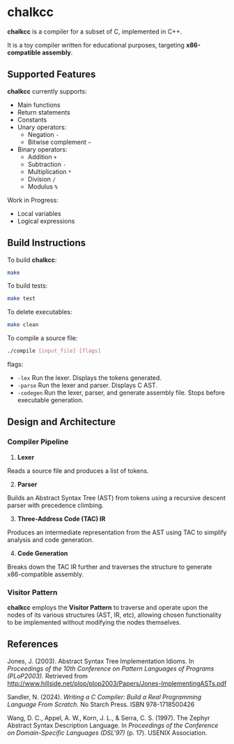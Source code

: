 # chalkcc

**chalkcc** is a compiler for a subset of C, implemented in C++.

It is a toy compiler written for educational purposes, targeting **x86-compatible assembly**.

## Supported Features

**chalkcc** currently supports: 
- Main functions
- Return statements
- Constants
- Unary operators:
    - Negation `-`
    - Bitwise complement `~`
- Binary operators:
    - Addition `+`
    - Subtraction `-`
    - Multiplication `*`
    - Division `/`
    - Modulus `%`

Work in Progress: 
- Local variables
- Logical expressions

## Build Instructions

To build **chalkcc**:
```bash
make
```
To build tests:
```bash
make test
```
To delete executables:
```bash
make clean
```
To compile a source file:
```bash
./compile [input_file] [flags]
```
flags:
- `-lex`       Run the lexer. Displays the tokens generated.
- `-parse`     Run the lexer and parser. Displays C AST.
- `-codegen`   Run the lexer, parser, and generate assembly file. Stops before executable generation.

## Design and Architecture

### Compiler Pipeline

1. **Lexer**

Reads a source file and produces a list of tokens.

2. **Parser**

Builds an Abstract Syntax Tree (AST) from tokens using a recursive descent parser with precedence climbing.

3. **Three-Address Code (TAC) IR** 

Produces an intermediate representation from the AST using TAC to simplify analysis and code generation.

4. **Code Generation**

Breaks down the TAC IR further and traverses the structure to generate x86-compatible assembly.

### Visitor Pattern

**chalkcc** employs the **Visitor Pattern** to traverse and operate upon the nodes of its various structures (AST, IR, etc), allowing chosen functionality to be implemented without modifying the nodes themselves.

## References
Jones, J. (2003). Abstract Syntax Tree Implementation Idioms. In *Proceedings of the 10th Conference
    on Pattern Languages of Programs (PLoP2003)*. Retrieved from
    http://www.hillside.net/plop/plop2003/Papers/Jones-ImplementingASTs.pdf

Sandler, N. (2024). *Writing a C Compiler: Build a Real Programming Language From Scratch*. No Starch
    Press. ISBN 978-1718500426

Wang, D. C., Appel, A. W., Korn, J. L., & Serra, C. S. (1997). The Zephyr Abstract Syntax
    Description Language. In *Proceedings of the Conference on Domain-Specific Languages (DSL'97)*
    (p. 17). USENIX Association.
